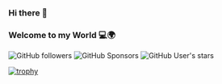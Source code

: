### Hi there 👋

### Welcome to my World 💻️🌍️

<!--
**sojjyCodes/sojjyCodes** is a ✨ _special_ ✨ repository because its `README.md` (this file) appears on your GitHub profile.

Here are some ideas to get you started:

## 🔭 I’m currently working on a Laravel project
## 🌱 I’m currently learning Laravel 
-->
![GitHub followers](https://img.shields.io/github/followers/sojjyCodes?style=social)
![GitHub Sponsors](https://img.shields.io/github/sponsors/sojjyCodes?style=social)
![GitHub User's stars](https://img.shields.io/github/stars/sojjyCodes?style=social)

[![trophy](https://github-profile-trophy.vercel.app/?username=sojjyCodes&theme=onedark)](https://github.com/sojjyCodes)
